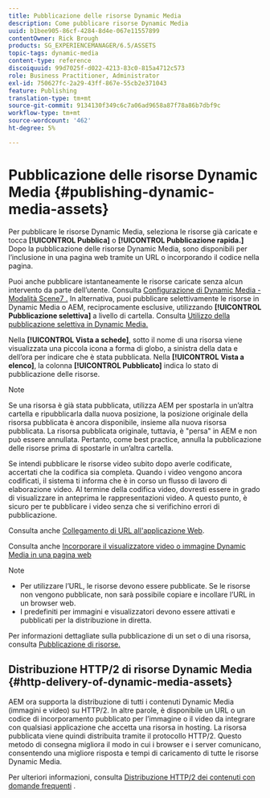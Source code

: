```yaml
---
title: Pubblicazione delle risorse Dynamic Media
description: Come pubblicare risorse Dynamic Media
uuid: b1bee905-86cf-4284-8d4e-067e11557899
contentOwner: Rick Brough
products: SG_EXPERIENCEMANAGER/6.5/ASSETS
topic-tags: dynamic-media
content-type: reference
discoiquuid: 99d7025f-d022-4213-83c0-815a4712c573
role: Business Practitioner, Administrator
exl-id: 750627fc-2a29-43ff-867e-55cb2e371043
feature: Publishing
translation-type: tm+mt
source-git-commit: 9134130f349c6c7a06ad9658a87f78a86b7dbf9c
workflow-type: tm+mt
source-wordcount: '462'
ht-degree: 5%

---
```


# Pubblicazione delle risorse Dynamic Media {#publishing-dynamic-media-assets}

Per pubblicare le risorse Dynamic Media, seleziona le risorse già caricate e tocca **[!UICONTROL Pubblica]** o **[!UICONTROL Pubblicazione rapida.]** Dopo la pubblicazione delle risorse Dynamic Media, sono disponibili per l’inclusione in una pagina web tramite un URL o incorporando il codice nella pagina.

Puoi anche pubblicare istantaneamente le risorse caricate senza alcun intervento da parte dell’utente. Consulta [Configurazione di Dynamic Media - Modalità Scene7 .](config-dms7.md)
In alternativa, puoi pubblicare selettivamente le risorse in Dynamic Media o AEM, reciprocamente esclusive, utilizzando  **[!UICONTROL Pubblicazione selettiva]** a livello di cartella. Consulta [Utilizzo della pubblicazione selettiva in Dynamic Media.](/help/assets/selective-publishing.md)

Nella **[!UICONTROL Vista a schede]**, sotto il nome di una risorsa viene visualizzata una piccola icona a forma di globo, a sinistra della data e dell’ora per indicare che è stata pubblicata. Nella **[!UICONTROL Vista a elenco]**, la colonna **[!UICONTROL Pubblicato]** indica lo stato di pubblicazione delle risorse.

>[!NOTE]
>
>Se una risorsa è già stata pubblicata, utilizza AEM per spostarla in un’altra cartella e ripubblicarla dalla nuova posizione, la posizione originale della risorsa pubblicata è ancora disponibile, insieme alla nuova risorsa pubblicata. La risorsa pubblicata originale, tuttavia, è &quot;persa&quot; in AEM e non può essere annullata. Pertanto, come best practice, annulla la pubblicazione delle risorse prima di spostarle in un’altra cartella.

Se intendi pubblicare le risorse video subito dopo averle codificate, accertati che la codifica sia completa. Quando i video vengono ancora codificati, il sistema ti informa che è in corso un flusso di lavoro di elaborazione video. Al termine della codifica video, dovresti essere in grado di visualizzare in anteprima le rappresentazioni video. A questo punto, è sicuro per te pubblicare i video senza che si verifichino errori di pubblicazione.

Consulta anche [Collegamento di URL all&#39;applicazione Web](linking-urls-to-yourwebapplication.md).

Consulta anche [Incorporare il visualizzatore video o immagine Dynamic Media in una pagina web](embed-code.md)

>[!NOTE]
>
>* Per utilizzare l’URL, le risorse devono essere pubblicate. Se le risorse non vengono pubblicate, non sarà possibile copiare e incollare l’URL in un browser web.
>* I predefiniti per immagini e visualizzatori devono essere attivati e pubblicati per la distribuzione in diretta.

>



Per informazioni dettagliate sulla pubblicazione di un set o di una risorsa, consulta [Pubblicazione di risorse.](manage-assets.md)

## Distribuzione HTTP/2 di risorse Dynamic Media {#http-delivery-of-dynamic-media-assets}

AEM ora supporta la distribuzione di tutti i contenuti Dynamic Media (immagini e video) su HTTP/2. In altre parole, è disponibile un URL o un codice di incorporamento pubblicato per l’immagine o il video da integrare con qualsiasi applicazione che accetta una risorsa in hosting. La risorsa pubblicata viene quindi distribuita tramite il protocollo HTTP/2. Questo metodo di consegna migliora il modo in cui i browser e i server comunicano, consentendo una migliore risposta e tempi di caricamento di tutte le risorse Dynamic Media.

Per ulteriori informazioni, consulta [Distribuzione HTTP/2 dei contenuti con domande frequenti](/help/sites-administering/scene7-http2faq.md) .
